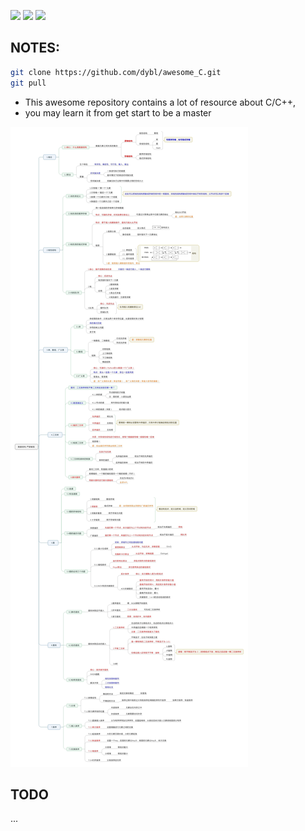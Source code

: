 ![](https://img.shields.io/badge/licence-Apache2.0-ff69b4.svg)
![](https://img.shields.io/badge/upload-pass-0f9d58.svg)
![](https://img.shields.io/badge/awesome-c-ad2dec.svg)

## NOTES:

```bash
git clone https://github.com/dybl/awesome_C.git
git pull
```
- This awesome repository contains a lot of resource about C/C++,
- you may learn it from get start to be a master

![](src/v2-237fc82d87f9fefe839d434e8247cbc7_r.jpg)

## TODO
...
